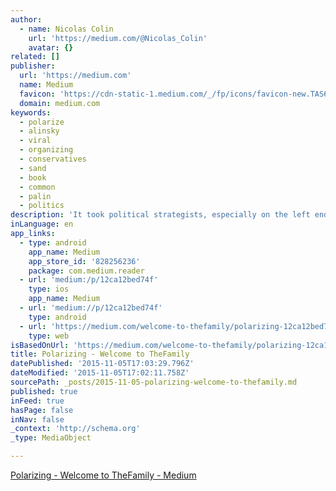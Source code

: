 ```yaml
---
author:
  - name: Nicolas Colin
    url: 'https://medium.com/@Nicolas_Colin'
    avatar: {}
related: []
publisher:
  url: 'https://medium.com'
  name: Medium
  favicon: 'https://cdn-static-1.medium.com/_/fp/icons/favicon-new.TAS6uQ-Y7kcKgi0xjcYHXw.ico'
  domain: medium.com
keywords:
  - polarize
  - alinsky
  - viral
  - organizing
  - conservatives
  - sand
  - book
  - common
  - palin
  - politics
description: 'It took political strategists, especially on the left end of the spectrum, a long time to realize it. Today it is finally common knowledge that to make good politics, you have to polarize. Saul Alinsky, the founding father of modern community organizing, taught that lesson again in his 1971 book " Rules For Radicals " (p.'
inLanguage: en
app_links:
  - type: android
    app_name: Medium
    app_store_id: '828256236'
    package: com.medium.reader
  - url: 'medium:/p/12ca12bed74f'
    type: ios
    app_name: Medium
  - url: 'medium://p/12ca12bed74f'
    type: android
  - url: 'https://medium.com/welcome-to-thefamily/polarizing-12ca12bed74f'
    type: web
isBasedOnUrl: 'https://medium.com/welcome-to-thefamily/polarizing-12ca12bed74f'
title: Polarizing - Welcome to TheFamily
datePublished: '2015-11-05T17:03:29.796Z'
dateModified: '2015-11-05T17:02:11.758Z'
sourcePath: _posts/2015-11-05-polarizing-welcome-to-thefamily.md
published: true
inFeed: true
hasPage: false
inNav: false
_context: 'http://schema.org'
_type: MediaObject

---
```

[Polarizing - Welcome to TheFamily - Medium][0]

[0]: https://medium.com/welcome-to-thefamily/polarizing-12ca12bed74f